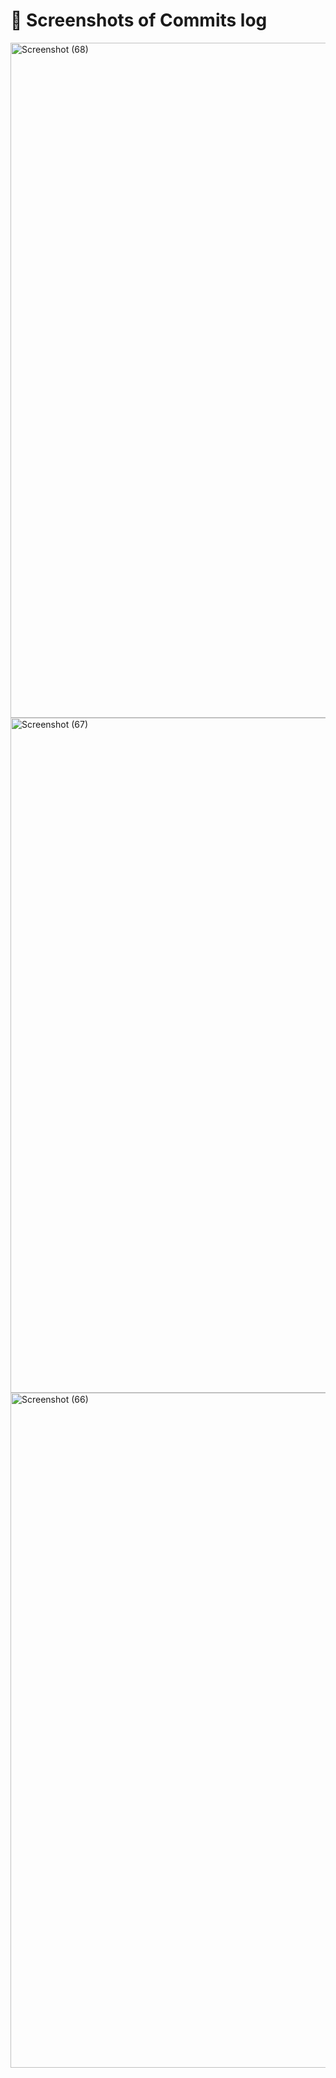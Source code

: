 # 🏥 Screenshots of Commits log

<img width="1920" height="1080" alt="Screenshot (68)" src="https://github.com/user-attachments/assets/abfffbb7-50f1-40ac-a596-e58cda4b6929" />
<img width="1920" height="1080" alt="Screenshot (67)" src="https://github.com/user-attachments/assets/14f7dc13-0e43-49cd-bc1e-aadff4244457" />
<img width="1920" height="1080" alt="Screenshot (66)" src="https://github.com/user-attachments/assets/24726fe7-d6f6-4a51-8eb4-88df102f1ddb" />
